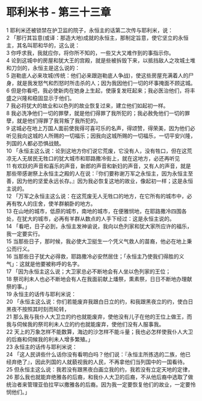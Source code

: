 # 耶利米书 - 第三十三章
  
 1 耶利米还被锁禁在护卫监的院子，永恒主的话第二次传与耶利米，说：  
 2 「那行其旨意(或译：那造大地)成就的永恒主，那制定旨意，使它坚立的永恒主，其名叫耶和华的，这么说：  
 3 你呼求我，我就应你，将你所不知的，一些又大又难作到的事指示你。  
 4 论到这城中的房屋和犹大王的宫殿，就是些被拆毁下来，以抵挡敌人之攻城土堆和刀剑的，永恒主是这么说的：  
 5 迦勒底人必来攻城(传统：他们必来跟迦勒底人争战)，使这些房屋充满着人的尸身，就是我发怒气和烈怒时所击杀的人；因为我因他们一切的坏事掩面不顾这城。  
 6 但是你看吧，我必使新肉在她身上生起，使康复发旺起来；我必医治他们，将丰盛之兴隆和稳固显示于他们。  
 7 我必将犹大的故业和以色列的故业恢复过来，建立他们如起初一样。  
 8 我必洗净他们一切的罪孽，就是他们得罪了我所犯的；我必赦免他们一切的罪孽，就是他们得罪了我背叛了我所犯的。  
 9 这城必在地上万国人面前使我得可喜可乐的名声，得颂赞，得荣美，因为他们必听见我向这城的人所赐的一切福乐；因我向这城所赐的一切福乐，一切平安兴隆，列国的人都必恐惧战兢。  
 10 「永恒主这么说：论到这地方你们说它荒废，它没有人，没有牲口，但在这荒凉无人无居民无牲口的犹大城市和耶路撒冷街上，就在这地方，必还再听见  
 11 有欢跃的声音和喜乐的声音，新郎的声音和新妇的声音，又有人的声音，就是那些带感谢祭上永恒主之殿的人在说：『你们要称谢万军之永恒主，因为永恒主至善，因为他的坚爱永远长存。』因为我必恢复这地的故业，像起初一样；这是永恒主说的。  
 12 「万军之永恒主这么说：在这荒废无人无牲口的地方，在它所有的城市中，必再有牧人的庄舍，使羊群躺卧的地方。  
 13 在山地的城市，低原的城市，南地的城市，在便雅悯地，在耶路撒冷四围各处，在犹大的城市，必再有羊群从数点的人手下经过：这是永恒主说的。  
 14 「看吧，日子必到，永恒主发神谕说，我向以色列家和犹大家所应许的福乐，我一定要实行。  
 15 当那些日子，那时候，我必使大卫挺生一个凭义气救人的苗裔，他必在地上秉公而行义。  
 16 当那些日子犹大必得救，耶路撒冷必安然居住；「永恒主乃使我们得胜的义气」：这就是他要被称呼的名字。  
 17 「因为永恒主这么说；大卫家总必不断地会有人坐以色列家的王位；  
 18 祭司利未人也必不断地会有人在我面前献上燔祭，熏素祭，日日不断地办理献祭的事。」  
 19 永恒主的话传与耶利米说：  
 20 「永恒主这么说：你们若能废弃我跟白日立的约，和我跟黑夜立的约，使白日黑夜不按照其时刻而轮转，  
 21 那么我与我仆人大卫立的约也就能废弃，使他没有儿子在他的王位上做王，而我与伺候我的祭司利未人立的约也就能废弃，使他们没有人服事我。  
 22 天上的万象怎样不能数算，海边的沙怎样不能斗量；我也必怎样使我仆人大卫的后裔和伺候我的利未人增多繁殖。」  
 23 永恒主的话传与耶利米说：  
 24 「这人民讲些什么话你没有看明白吗？他们说：『永恒主所拣选的二族，他已经弃绝了』，因此列国的人就藐视我的人民，不再拿他们当列国中的一国看待。  
 25 但永恒主这么说：我若没有跟黑夜白画立我的约，我若没有立定天地的定律，  
 26 那么我也就能弃绝雅各的后裔，和我仆人大卫的后裔，不从他后裔中选取了做统治者来管理亚伯拉罕以撒雅各的后裔。因为我一定要恢复他们的故业，一定要怜悯他们。」